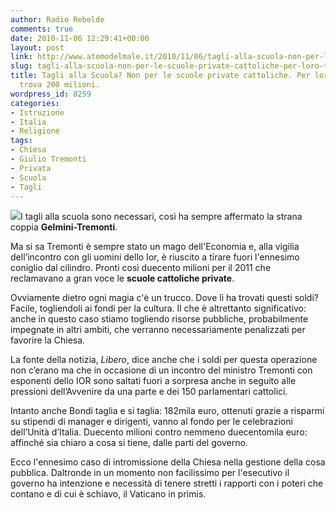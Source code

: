 ```yaml
---
author: Radio Rebelde
comments: true
date: 2010-11-06 12:29:41+00:00
layout: post
link: http://www.atomodelmale.it/2010/11/06/tagli-alla-scuola-non-per-le-scuole-private-cattoliche-per-loro-tremonti-trova-200-milioni/
slug: tagli-alla-scuola-non-per-le-scuole-private-cattoliche-per-loro-tremonti-trova-200-milioni
title: Tagli alla Scuola? Non per le scuole private cattoliche. Per loro Tremonti
  trova 200 milioni.
wordpress_id: 8259
categories:
- Istruzione
- Italia
- Religione
tags:
- Chiesa
- Giulio Tremonti
- Privata
- Scuola
- Tagli
---
```


![](http://www.atomodelmale.it/wp-content/uploads/2010/11/vauro-p.gif)I tagli alla scuola sono necessari, così ha sempre affermato la strana coppia **Gelmini-Tremonti**.

Ma si sa Tremonti è sempre stato un mago dell'Economia e, alla vigilia dell’incontro con gli uomini dello Ior, è riuscito a tirare fuori l'ennesimo coniglio dal cilindro. Pronti così duecento milioni per il 2011 che reclamavano a gran voce le **scuole cattoliche private**.

Ovviamente dietro ogni magia c'è un trucco. Dove lì ha trovati questi soldi? Facile, togliendoli ai fondi per la cultura. Il che è altrettanto significativo: anche in questo caso stiamo togliendo risorse pubbliche, probabilmente impegnate in altri ambiti, che verranno necessariamente penalizzati per favorire la Chiesa.

La fonte della notizia,  _Libero_, dice anche che i soldi per questa operazione non c’erano ma che in occasione di un incontro del ministro Tremonti con esponenti dello IOR sono saltati fuori a sorpresa anche in seguito alle pressioni dell’Avvenire da una parte e dei 150 parlamentari cattolici.<!-- more -->



Intanto anche Bondi taglia e si taglia: 182mila euro, ottenuti grazie a risparmi su stipendi di manager e dirigenti, vanno al fondo per le celebrazioni dell’Unità d’Italia. Duecento milioni contro nemmeno duecentomila euro: affinché sia chiaro a cosa si tiene, dalle parti del governo.

Ecco l'ennesimo caso di intromissione della Chiesa nella gestione della cosa pubblica. Daltronde in un momento non facilissimo per l'esecutivo il governo ha intenzione e necessità di tenere stretti i rapporti con i poteri che contano e di cui è schiavo, il Vaticano in primis.
